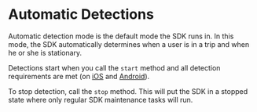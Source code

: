 # Automatic Detections

Automatic detection mode is the default mode the SDK runs in. In this mode, the SDK automatically determines when a user is in a trip and when he or she is stationary.

Detections start when you call the `start` method and all detection requirements are met \(on [iOS](../../api-reference/ios/sentsdkstatus/#candetect) and [Android](../../api-reference/android/sdkstatus/#candetect)\).

To stop detection, call the `stop` method. This will put the SDK in a stopped state where only regular SDK maintenance tasks will run.



